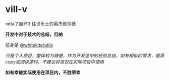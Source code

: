 # vill-v
neta了崩坏3 往世乐土的英杰维尔薇

**开发中对于技术的总结，归纳**

前身是 [@whitekite/utils](https://www.npmjs.com/package/@whitekite/utils)

_只是个人项目，整体较为随便，作为开发途中的经验总结，如有相似的需求，推荐copy或阅读源码，不建议将该包在实际项目中使用_

**如有幸被实际使用在项目内，不胜荣幸**
